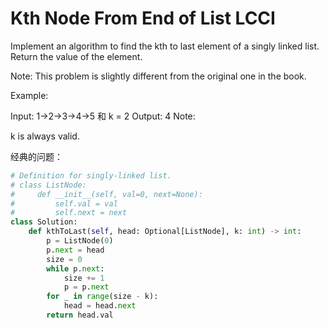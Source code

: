 # Kth Node From End of List LCCI

Implement an algorithm to find the kth to last element of a singly linked list. Return the value of the element.

Note: This problem is slightly different from the original one in the book.

Example:

Input:  1->2->3->4->5 和 k = 2
Output:  4
Note:

k is always valid.

经典的问题：

```python
# Definition for singly-linked list.
# class ListNode:
#     def __init__(self, val=0, next=None):
#         self.val = val
#         self.next = next
class Solution:
    def kthToLast(self, head: Optional[ListNode], k: int) -> int:
        p = ListNode(0)
        p.next = head
        size = 0
        while p.next:
            size += 1
            p = p.next
        for _ in range(size - k):
            head = head.next
        return head.val
```


